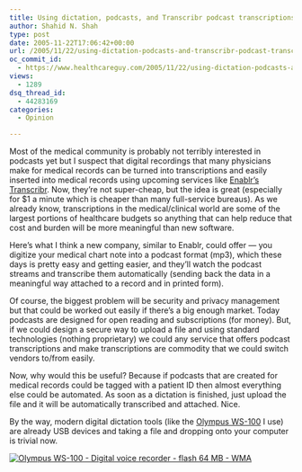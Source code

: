 ```yaml
---
title: Using dictation, podcasts, and Transcribr podcast transcriptions for clincal records
author: Shahid N. Shah
type: post
date: 2005-11-22T17:06:42+00:00
url: /2005/11/22/using-dictation-podcasts-and-transcribr-podcast-transcriptions-for-clincal-records/
oc_commit_id:
  - https://www.healthcareguy.com/2005/11/22/using-dictation-podcasts-and-transcribr-podcast-transcriptions-for-clincal-records/1478768931
views:
  - 1289
dsq_thread_id:
  - 44283169
categories:
  - Opinion

---
```

Most of the medical community is probably not terribly interested in podcasts yet but I suspect that digital recordings that many physicians make for medical records can be turned into transcriptions and easily inserted into medical records using upcoming services like [Enablr&#8217;s Transcribr][1]. Now, they&#8217;re not super-cheap, but the idea is great (especially for $1 a minute which is cheaper than many full-service bureaus). As we already know, transcriptions in the medical/clinical world are some of the largest portions of healthcare budgets so anything that can help reduce that cost and burden will be more meaningful than new software.

Here&#8217;s what I think a new company, similar to Enablr, could offer &#8212; you digitize your medical chart note into a podcast format (mp3), which these days is pretty easy and getting easier, and they&#8217;ll watch the podcast streams and transcribe them automatically (sending back the data in a meaningful way attached to a record and in printed form).

Of course, the biggest problem will be security and privacy management but that could be worked out easily if there&#8217;s a big enough market. Today podcasts are designed for open reading and subscriptions (for money). But, if we could design a secure way to upload a file and using standard technologies (nothing proprietary) we could any service that offers podcast transcriptions and make transcriptions are commodity that we could switch vendors to/from easily.

Now, why would this be useful? Because if podcasts that are created for medical records could be tagged with a patient ID then almost everything else could be automated. As soon as a dictation is finished, just upload the file and it will be automatically transcribed and attached. Nice.

By the way, modern digital dictation tools (like the [Olympus WS-100][2] I use) are already USB devices and taking a file and dropping onto your computer is trivial now.

[![Olympus WS-100 - Digital voice recorder - flash 64 MB - WMA][3]][2]

 [1]: http://www.enablr.com/?page=transcribr
 [2]: http://www.amazon.com/exec/obidos/redirect?tag=thehealthcitg-20%26link_code=xm2%26camp=2025%26creative=165953%26path=http://www.amazon.com/gp/redirect.html%253fASIN=B0008EKT6S%2526tag=thehealthcitg-20%2526lcode=xm2%2526cID=2025%2526ccmID=165953%2526location=/o/ASIN/B0008EKT6S%25253FSubscriptionId=1EECBSVEHWEDC3PMEA82 "View product details at Amazon"
 [3]: http://ec1.images-amazon.com/images/P/B0008EKT6S.01.PT01._SCMZZZZZZZ_.jpg
